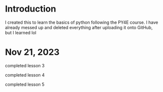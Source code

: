 # Introduction
I created this to learn the basics of python following the PY4E course. I have already messed up and deleted everything after uploading it onto GitHub, but I learned lol


# Nov 21, 2023
completed lesson 3

completed lesson 4

completed lesson 5
